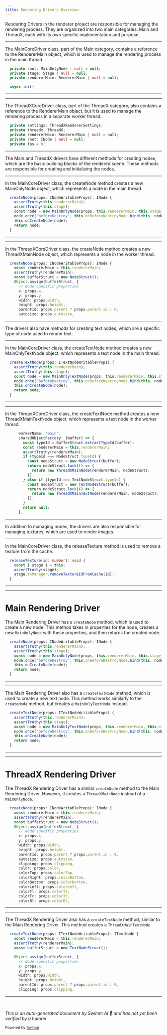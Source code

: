 ```yaml
---
title: Rendering Drivers Overview
---
```

Rendering Drivers in the renderer project are responsible for managing the rendering process. They are organized into two main categories: Main and ThreadX, each with its own specific implementation and purpose.

<SwmSnippet path="/src/render-drivers/main/MainCoreDriver.ts" line="45">

---

The MainCoreDriver class, part of the Main category, contains a reference to the RendererMain object, which is used to manage the rendering process in the main thread.

```typescript
  private root: MainOnlyNode | null = null;
  private stage: Stage | null = null;
  private rendererMain: RendererMain | null = null;

  async init(
```

---

</SwmSnippet>

<SwmSnippet path="/src/render-drivers/threadx/ThreadXCoreDriver.ts" line="55">

---

The ThreadXCoreDriver class, part of the ThreadX category, also contains a reference to the RendererMain object, but it is used to manage the rendering process in a separate worker thread.

```typescript
  private settings: ThreadXRendererSettings;
  private threadx: ThreadX;
  private rendererMain: RendererMain | null = null;
  private root: INode | null = null;
  private fps = 0;
```

---

</SwmSnippet>

The Main and ThreadX drivers have different methods for creating nodes, which are the basic building blocks of the rendered scene. These methods are responsible for creating and initializing the nodes.

<SwmSnippet path="/src/render-drivers/main/MainCoreDriver.ts" line="103">

---

In the MainCoreDriver class, the createNode method creates a new MainOnlyNode object, which represents a node in the main thread.

```typescript
  createNode(props: INodeWritableProps): INode {
    assertTruthy(this.rendererMain);
    assertTruthy(this.stage);
    const node = new MainOnlyNode(props, this.rendererMain, this.stage);
    node.once('beforeDestroy', this.onBeforeDestroyNode.bind(this, node));
    this.onCreateNode(node);
    return node;
  }
```

---

</SwmSnippet>

<SwmSnippet path="/src/render-drivers/threadx/ThreadXCoreDriver.ts" line="143">

---

In the ThreadXCoreDriver class, the createNode method creates a new ThreadXMainNode object, which represents a node in the worker thread.

```typescript
  createNode(props: INodeWritableProps): INode {
    const rendererMain = this.rendererMain;
    assertTruthy(rendererMain);
    const bufferStruct = new NodeStruct();
    Object.assign(bufferStruct, {
      // Node specific properties
      x: props.x,
      y: props.y,
      width: props.width,
      height: props.height,
      parentId: props.parent ? props.parent.id : 0,
      autosize: props.autosize,
```

---

</SwmSnippet>

The drivers also have methods for creating text nodes, which are a specific type of node used to render text.

<SwmSnippet path="/src/render-drivers/main/MainCoreDriver.ts" line="112">

---

In the MainCoreDriver class, the createTextNode method creates a new MainOnlyTextNode object, which represents a text node in the main thread.

```typescript
  createTextNode(props: ITextNodeWritableProps) {
    assertTruthy(this.rendererMain);
    assertTruthy(this.stage);
    const node = new MainOnlyTextNode(props, this.rendererMain, this.stage);
    node.once('beforeDestroy', this.onBeforeDestroyNode.bind(this, node));
    this.onCreateNode(node);
    return node;
  }
```

---

</SwmSnippet>

<SwmSnippet path="/src/render-drivers/threadx/ThreadXCoreDriver.ts" line="65">

---

In the ThreadXCoreDriver class, the createTextNode method creates a new ThreadXMainTextNode object, which represents a text node in the worker thread.

```typescript
      workerName: 'main',
      sharedObjectFactory: (buffer) => {
        const typeId = BufferStruct.extractTypeId(buffer);
        const rendererMain = this.rendererMain;
        assertTruthy(rendererMain);
        if (typeId === NodeStruct.typeId) {
          const nodeStruct = new NodeStruct(buffer);
          return nodeStruct.lock(() => {
            return new ThreadXMainNode(rendererMain, nodeStruct);
          });
        } else if (typeId === TextNodeStruct.typeId) {
          const nodeStruct = new TextNodeStruct(buffer);
          return nodeStruct.lock(() => {
            return new ThreadXMainTextNode(rendererMain, nodeStruct);
          });
        }
        return null;
      },
```

---

</SwmSnippet>

In addition to managing nodes, the drivers are also responsible for managing textures, which are used to render images.

<SwmSnippet path="/src/render-drivers/main/MainCoreDriver.ts" line="126">

---

In the MainCoreDriver class, the releaseTexture method is used to remove a texture from the cache.

```typescript
  releaseTexture(id: number): void {
    const { stage } = this;
    assertTruthy(stage);
    stage.txManager.removeTextureIdFromCache(id);
  }
```

---

</SwmSnippet>

<SwmSnippet path="/src/render-drivers/main/MainCoreDriver.ts" line="103">

---

# Main Rendering Driver

The Main Rendering Driver has a `createNode` method, which is used to create a new node. This method takes in properties for the node, creates a new `MainOnlyNode` with these properties, and then returns the created node.

```typescript
  createNode(props: INodeWritableProps): INode {
    assertTruthy(this.rendererMain);
    assertTruthy(this.stage);
    const node = new MainOnlyNode(props, this.rendererMain, this.stage);
    node.once('beforeDestroy', this.onBeforeDestroyNode.bind(this, node));
    this.onCreateNode(node);
    return node;
  }
```

---

</SwmSnippet>

<SwmSnippet path="/src/render-drivers/main/MainCoreDriver.ts" line="112">

---

The Main Rendering Driver also has a `createTextNode` method, which is used to create a new text node. This method works similarly to the `createNode` method, but creates a `MainOnlyTextNode` instead.

```typescript
  createTextNode(props: ITextNodeWritableProps) {
    assertTruthy(this.rendererMain);
    assertTruthy(this.stage);
    const node = new MainOnlyTextNode(props, this.rendererMain, this.stage);
    node.once('beforeDestroy', this.onBeforeDestroyNode.bind(this, node));
    this.onCreateNode(node);
    return node;
  }
```

---

</SwmSnippet>

<SwmSnippet path="/src/render-drivers/threadx/ThreadXCoreDriver.ts" line="143">

---

# ThreadX Rendering Driver

The ThreadX Rendering Driver has a similar `createNode` method to the Main Rendering Driver. However, it creates a `ThreadXMainNode` instead of a `MainOnlyNode`.

```typescript
  createNode(props: INodeWritableProps): INode {
    const rendererMain = this.rendererMain;
    assertTruthy(rendererMain);
    const bufferStruct = new NodeStruct();
    Object.assign(bufferStruct, {
      // Node specific properties
      x: props.x,
      y: props.y,
      width: props.width,
      height: props.height,
      parentId: props.parent ? props.parent.id : 0,
      autosize: props.autosize,
      clipping: props.clipping,
      color: props.color,
      colorTop: props.colorTop,
      colorRight: props.colorBottom,
      colorBottom: props.colorBottom,
      colorLeft: props.colorLeft,
      colorTl: props.colorTl,
      colorTr: props.colorTr,
      colorBl: props.colorBl,
```

---

</SwmSnippet>

<SwmSnippet path="/src/render-drivers/threadx/ThreadXCoreDriver.ts" line="190">

---

The ThreadX Rendering Driver also has a `createTextNode` method, similar to the Main Rendering Driver. This method creates a `ThreadXMainTextNode`.

```typescript
  createTextNode(props: ITextNodeWritableProps): ITextNode {
    const rendererMain = this.rendererMain;
    assertTruthy(rendererMain);
    const bufferStruct = new TextNodeStruct();

    Object.assign(bufferStruct, {
      // Node specific properties
      x: props.x,
      y: props.y,
      width: props.width,
      height: props.height,
      parentId: props.parent ? props.parent.id : 0,
      clipping: props.clipping,
```

---

</SwmSnippet>

&nbsp;

*This is an auto-generated document by Swimm AI 🌊 and has not yet been verified by a human*

<SwmMeta version="3.0.0" repo-id="Z2l0aHViJTNBJTNBcmVuZGVyZXIlM0ElM0FTd2ltbS1EZW1v" repo-name="renderer" doc-type="overview"><sup>Powered by [Swimm](/)</sup></SwmMeta>
